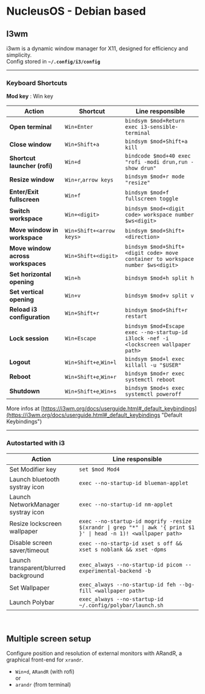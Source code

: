 # NucleusOS - Debian based



## I3wm  
i3wm is a dynamic window manager for X11, designed for efficiency and simplicity.  
Config stored in **`~/.config/i3/config`**
&nbsp;  

---

### Keyboard Shortcuts
**Mod key** : Win key  

|Action|Shortcut|Line responsible|
|------|--------|----------------|
|**Open terminal**|`Win+Enter`|`bindsym $mod+Return exec i3-sensible-terminal`|
|**Close window**|`Win+Shift+a`|`bindsym $mod+Shift+a kill`|
|**Shortcut launcher (rofi)**|`Win+d`|`bindcode $mod+40 exec "rofi -modi drun,run -show drun"`|
|**Resize window**|`Win+r`,`arrow keys`|`bindsym $mod+r mode "resize"`|
|**Enter/Exit fullscreen**|`Win+f`|`bindsym $mod+f fullscreen toggle`|
|**Switch workspace**|`Win+<digit>`|`bindsym $mod+<digit code> workspace number $ws<digit>`|
|**Move window in workspace**|`Win+Shift+<arrow keys>`|`bindsym $mod+Shift+<direction>`|
|**Move window across workspaces**|`Win+Shift+<digit>`|`bindsym $mod+Shift+<digit code> move container to workspace number $ws<digit>`|
|**Set horizontal opening**|`Win+h`|`bindsym $mod+h split h`|
|**Set vertical opening**|`Win+v`|`bindsym $mod+v split v`|
|**Reload i3 configuration**|`Win+Shift+r`|`bindsym $mod+Shift+r restart`|
|**Lock session**|`Win+Escape`|`bindsym $mod+Escape exec --no-startup-id i3lock -nef -i <lockscreen wallpaper path>`|
|**Logout**|`Win+Shift+e`,`Win+l`|`bindsym $mod+l exec killall -u "$USER"`|
|**Reboot**|`Win+Shift+e`,`Win+r`|`bindsym $mod+r exec systemctl reboot`|
|**Shutdown**|`Win+Shift+e`,`Win+s`|`bindsym $mod+s exec systemctl poweroff`|  

More infos at [https://i3wm.org/docs/userguide.html#_default_keybindings](https://i3wm.org/docs/userguide.html#_default_keybindings "Default Keybindings")

---

### Autostarted with i3
|Action|Line responsible|
|------|----------------|
|Set Modifier key|`set $mod Mod4`|
|Launch bluetooth systray icon|`exec --no-startup-id blueman-applet`|
|Launch NetworkManager systray icon|`exec --no-startup-id nm-applet`|
|Resize lockscreen wallpaper|`exec --no-startup-id mogrify -resize $(xrandr \| grep "*" \| awk '{ print $1 }' \| head -n 1)! <wallpaper path>`|
|Disable screen saver/timeout|`exec --no-startp-id xset s off && xset s noblank && xset -dpms`|
|Launch transparent/blurred background|`exec_always --no-startup-id picom --experimental-backend -b`|
|Set Wallpaper|`exec_always --no-startup-id feh --bg-fill <wallpaper path>`|
|Launch Polybar|`exec_always --no-startup-id ~/.config/polybar/launch.sh`|

&nbsp;

## Multiple screen setup
Configure position and resolution of external monitors with ARandR, a graphical front-end for `xrandr`.
- `Win+d`, `ARandR` (with rofi)  
    or
- `arandr` (from terminal)

